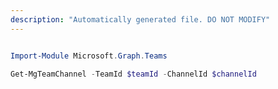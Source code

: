 ```yaml
---
description: "Automatically generated file. DO NOT MODIFY"
---
```


```powershell

Import-Module Microsoft.Graph.Teams

Get-MgTeamChannel -TeamId $teamId -ChannelId $channelId

```